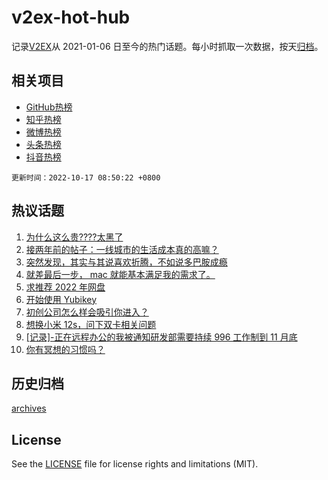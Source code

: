 # v2ex-hot-hub

 记录[V2EX](https://www.v2ex.com/)从 2021-01-06 日至今的热门话题。每小时抓取一次数据，按天[归档](archives)。
 
 ## 相关项目

- [GitHub热榜](https://github.com/lonnyzhang423/github-hot-hub)
- [知乎热榜](https://github.com/lonnyzhang423/zhihu-hot-hub)
- [微博热榜](https://github.com/lonnyzhang423/weibo-hot-hub)
- [头条热榜](https://github.com/lonnyzhang423/toutiao-hot-hub)
- [抖音热榜](https://github.com/lonnyzhang423/douyin-hot-hub)


 `更新时间：2022-10-17 08:50:22 +0800`

## 热议话题

1. [为什么这么贵????太黑了](https://www.v2ex.com/t/887277)
1. [接两年前的帖子：一线城市的生活成本真的高嘛？](https://www.v2ex.com/t/887248)
1. [突然发现，其实与其说喜欢折腾，不如说多巴胺成瘾](https://www.v2ex.com/t/887301)
1. [就差最后一步， mac 就能基本满足我的需求了。](https://www.v2ex.com/t/887305)
1. [求推荐 2022 年网盘](https://www.v2ex.com/t/887297)
1. [开始使用 Yubikey](https://www.v2ex.com/t/887251)
1. [初创公司怎么样会吸引你进入？](https://www.v2ex.com/t/887365)
1. [想换小米 12s，问下双卡相关问题](https://www.v2ex.com/t/887262)
1. [[记录]-正在远程办公的我被通知研发部需要持续 996 工作制到 11 月底](https://www.v2ex.com/t/887312)
1. [你有冥想的习惯吗？](https://www.v2ex.com/t/887249)

## 历史归档

[archives](archives)

## License

See the [LICENSE](LICENSE) file for license rights and limitations (MIT).
